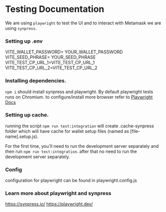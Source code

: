 # Testing Documentation  

We are using `playwright` to test the UI and to interact with Metamask we are using `synpress`.

### Setting up .env  
VITE_WALLET_PASSWORD= YOUR_WALLET_PASSWORD
VITE_SEED_PHRASE= YOUR_SEED_PHRASE
VITE_TEST_CP_URL_1=VITE_TEST_CP_URL_1
VITE_TEST_CP_URL_2=VITE_TEST_CP_URL_2

### Installing dependencies.  

`npm i` should install synpress and playwright.
By default playwright tests runs on Chromium.
to configure/install more browser refer to [Playwright Docs](https://playwright.dev/docs/browsers)

### Setting up cache.
running the script `npm run test:integration` will create .cache-synpress folder which will have cache for wallet setup files (named as [file-name].setup.js).

For the first time, you'll need to run the development server separately and then run `npm run test:integration`.
after that no need to run the development server separately.

### Config
configuration for playwright can be found in playwright.config.js

### Learn more about playwright and synpress
https://synpress.io/
https://playwright.dev/